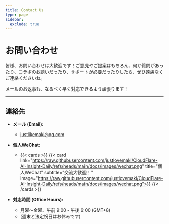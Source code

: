 ```yaml
---
title: Contact Us
type: page
sidebar:
  exclude: true
---
```

# お問い合わせ

皆様、お問い合わせは大歓迎です！ご意見やご提案はもちろん、何か質問があったり、コラボのお誘いだったり、サポートが必要だったりしたら、ぜひ遠慮なくご連絡くださいね。

メールのお返事も、なるべく早く対応できるよう頑張ります！

---

## **連絡先**

*   **メール (Email):**
    *   [justlikemaki@qq.com](mailto:justlikemaki@qq.com)

*   **個人WeChat:**
    *   {{< cards >}}
        {{< card link="https://raw.githubusercontent.com/justlovemaki/CloudFlare-AI-Insight-Daily/refs/heads/main/docs/images/wechat.png" title="個人WeChat" subtitle="交流大歓迎！" image="https://raw.githubusercontent.com/justlovemaki/CloudFlare-AI-Insight-Daily/refs/heads/main/docs/images/wechat.png">}}
        {{< /cards >}}

*   **対応時間 (Office Hours):**
    *   月曜～金曜、午前 9:00 - 午後 6:00 (GMT+8)
    *   (週末と法定祝日はお休みです)